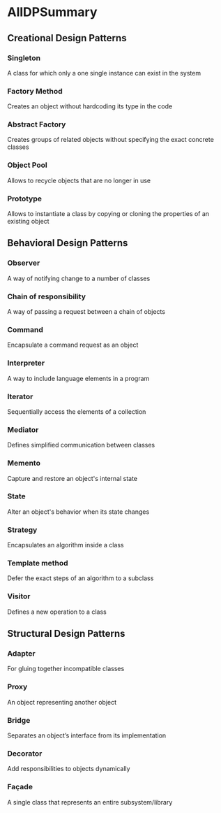 # AllDPSummary #

## Creational Design Patterns #

### Singleton ###

A class for which only a one single instance can exist in the system

### Factory Method ###

Creates an object without hardcoding its type in the code

### Abstract Factory ###

Creates groups of related objects without specifying the exact concrete classes

### Object Pool ###

Allows to recycle objects that are no longer in use

### Prototype ###

Allows to instantiate a class by copying or cloning the properties of an existing object

## Behavioral Design Patterns #

### Observer ###

A way of notifying change to a number of classes

### Chain of responsibility ###

A way of passing a request between a chain of objects

### Command ###

Encapsulate a command request as an object

### Interpreter ###

A way to include language elements in a program

### Iterator ###

Sequentially access the elements of a collection

### Mediator ###

Defines simplified communication between classes

### Memento ###

Capture and restore an object's internal state

### State ###

Alter an object's behavior when its state changes

### Strategy ###

Encapsulates an algorithm inside a class

### Template method ###

Defer the exact steps of an algorithm to a subclass

### Visitor ###

Defines a new operation to a class


## Structural Design Patterns ##

### Adapter ###

For gluing together incompatible classes

### Proxy ###

An object representing another object

### Bridge ###

Separates an object’s interface from its implementation

### Decorator ###

Add responsibilities to objects dynamically

### Façade ###

A single class that represents an entire subsystem/library
